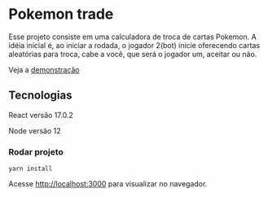 # Pokemon trade

Esse projeto consiste em uma calculadora de troca de cartas Pokemon.
A idéia inicial é, ao iniciar a rodada, o jogador 2(bot) inicie oferecendo cartas aleatórias para troca, cabe a você, que será o jogador um, aceitar ou não.

Veja a [demonstração](http://localhost:3000)

## Tecnologias

React versão 17.0.2

Node versão 12

### Rodar projeto
`yarn install`

Acesse [http://localhost:3000](http://localhost:3000) para visualizar no navegador.
